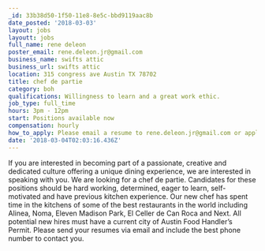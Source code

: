 ```yaml
---
_id: 33b38d50-1f50-11e8-8e5c-bbd9119aac8b
date_posted: '2018-03-03'
layout: jobs
layoutt: jobs
full_name: rene deleon
poster_email: rene.deleon.jr@gmail.com
business_name: swifts attic
business_url: swifts attic
location: 315 congress ave Austin TX 78702
title: chef de partie
category: boh
qualifications: Willingness to learn and a great work ethic.
job_type: full_time
hours: 3pm - 12pm
start: Positions available now
compensation: hourly
how_to_apply: Please email a resume to rene.deleon.jr@gmail.com or apply in person.
date: '2018-03-04T02:03:16.436Z'
---
```

If you are interested in becoming part of a passionate, creative and dedicated culture offering a unique dining experience, we are interested in speaking with you. We are looking for a chef de partie. Candidates for these positions should be hard working, determined, eager to learn, self-motivated and have previous kitchen experience. Our new chef has spent time in the kitchens of some of the best restaurants in the world including Alinea, Noma, Eleven Madison Park, El Celler de Can Roca and Next. All potential new hires must have a current city of Austin Food Handler’s Permit. Please send your resumes via email and include the best phone number to contact you.
